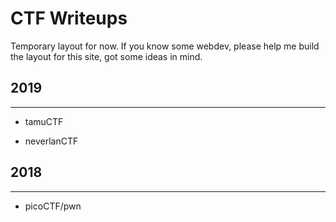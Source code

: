 # CTF Writeups
Temporary layout for now. If you know some webdev, please help me build the layout for this site, got some ideas in mind. 

## 2019
* * *
- tamuCTF

- neverlanCTF

## 2018
* * *
- picoCTF/pwn

